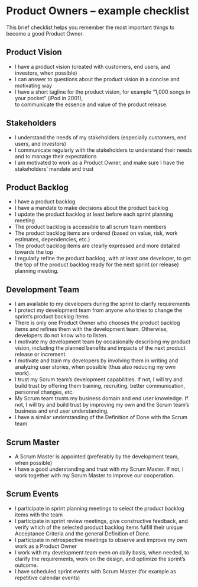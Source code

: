 # Product Owners – example checklist

This brief checklist helps you remember the most important things to become a good Product Owner.
 
## Product Vision 

 * I have a product vision (created with customers, end users, and investors, when possible) 
 * I can answer to questions about the product vision in a concise and motivating way 
 * I have a short tagline for the product vision, for example “1,000 songs in your pocket” (iPod in 2001),             
to communicate the essence and value of the product release. 
 
## Stakeholders 

 * I understand the needs of my stakeholders (especially customers, end users, and investors)  
 * I communicate regularly with the stakeholders to understand their needs and to manage their expectations 
 * I am motivated to work as a Product Owner, and make sure I have the stakeholders’ mandate and trust 
 
## Product Backlog  

 * I have a product backlog 
 * I have a mandate to make decisions about the product backlog 
 * I update the product backlog at least before each sprint planning meeting 
 * The product backlog is accessible to all scrum team members 
 * The product backlog items are ordered (based on value, risk, work estimates, dependencies, etc.)  
 * The product backlog items are clearly expressed and more detailed towards the top 
 * I regularly refine the product backlog, with at least one developer, to get the top of the product backlog 
ready for the next sprint (or release) planning meeting. 
 
## Development Team 

 * I am available to my developers during the sprint to clarify requirements 
 * I protect my development team from anyone who tries to change the sprint’s product backlog items 
 * There is only one Product Owner who chooses the product backlog items and refines them with the 
development team. Otherwise, developers do not know who to listen. 
 * I motivate my development team by occasionally describing my product vision, including the planned 
benefits and impacts of the next product release or increment. 
 * I motivate and train my developers by involving them in writing and analyzing user stories, when possible 
(thus also reducing my own work). 
 * I trust my Scrum team’s development capabilities. If not, I will try and build trust by offering them training, 
recruiting, better communication, personnel changes, etc. 
 * My Scrum team trusts my business domain and end user knowledge. If not, I will try and build trust by 
improving my own and the Scrum team’s business and end user understanding. 
 * I have a similar understanding of the Definition of Done with the Scrum team 
 
## Scrum Master 

 * A Scrum Master is appointed (preferably by the development team, when possible) 
 * I have a good understanding and trust with my Scrum Master. If not, I work together with my Scrum Master 
to improve our cooperation. 
 
## Scrum Events 

 * I participate in sprint planning meetings to select the product backlog items with the team 
 * I participate in sprint review meetings, give constructive feedback, and verify which of the selected product 
backlog items fulfill their unique Acceptance Criteria and the general Definition of Done. 
 * I participate in retrospective meetings to observe and improve my own work as a Product Owner 
 * I work with my development team even on daily basis, when needed, to clarify the requirements, work on 
the design, and optimize the sprint’s outcome. 
 * I have scheduled sprint events with Scrum Master (for example as repetitive calendar events) 
 